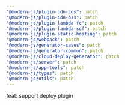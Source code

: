 ```yaml
---
"@modern-js/plugin-cdn-cos": patch
"@modern-js/plugin-cdn-oss": patch
"@modern-js/plugin-lambda-fc": patch
"@modern-js/plugin-lambda-scf": patch
"@modern-js/plugin-static-hosting": patch
"@modern-js/webpack": patch
"@modern-js/generator-cases": patch
"@modern-js/generator-common": patch
"@modern-js/cloud-deploy-generator": patch
"@modern-js/server": patch
"@modern-js/app-tools": patch
"@modern-js/types": patch
"@modern-js/utils": patch
---
```


feat: support deploy plugin
